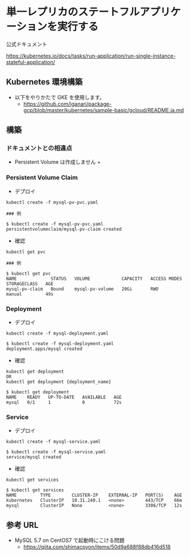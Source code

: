# 単一レプリカのステートフルアプリケーションを実行する

公式ドキュメント

https://kubernetes.io/docs/tasks/run-application/run-single-instance-stateful-application/

## Kubernetes 環境構築

+ 以下をやりかたで GKE を使用します。
  + https://github.com/iganari/package-gcp/blob/master/kubernetes/sample-basic/gcloud/README.ja.md

## 構築

### ドキュメントとの相違点

+ Persistent Volume は作成しません
  + 

### Persistent Volume Claim

+ デプロイ

```
kubectl create -f mysql-pv-pvc.yaml
```
```
### 例

$ kubectl create -f mysql-pv-pvc.yaml
persistentvolumeclaim/mysql-pv-claim created
```

+ 確認

```
kubectl get pvc
```
```
### 例

$ kubectl get pvc
NAME             STATUS   VOLUME            CAPACITY   ACCESS MODES   STORAGECLASS   AGE
mysql-pv-claim   Bound    mysql-pv-volume   20Gi       RWO            manual         49s
```

### Deployment

+ デプロイ

```
kubectl create -f mysql-deployment.yaml
```
```
$ kubectl create -f mysql-deployment.yaml
deployment.apps/mysql created
```

+ 確認

```
kubectl get deployment
OR
kubectl get deployment {deployment_name}
```
```
$ kubectl get deployment
NAME    READY   UP-TO-DATE   AVAILABLE   AGE
mysql   0/1     1            0           72s
```

### Service

+ デプロイ

```
kubectl create -f mysql-service.yaml
```
```
$ kubectl create -f mysql-service.yaml
service/mysql created
```

+ 確認

```
kubectl get services
```
```
$ kubectl get services
NAME         TYPE        CLUSTER-IP    EXTERNAL-IP   PORT(S)    AGE
kubernetes   ClusterIP   10.31.240.1   <none>        443/TCP    66m
mysql        ClusterIP   None          <none>        3306/TCP   12s
```






## 参考 URL

+ MySQL 5.7 on CentOS7 で起動時にこける問題
  + https://qiita.com/shimacpyon/items/50d9a688f88db416d518








